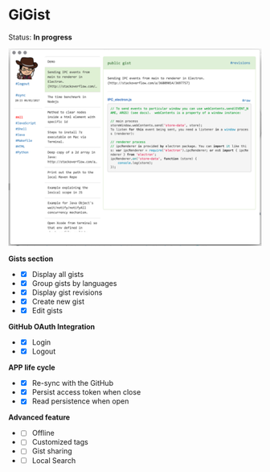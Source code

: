 # GiGist

Status: **In progress**


![Screenshot](./screenshot.png)


**Gists section**
- - [x] Display all gists
- - [x] Group gists by languages
- - [x] Display gist revisions
- - [x] Create new gist
- - [x] Edit gists

**GitHub OAuth Integration**
- - [x] Login
- - [x] Logout

**APP life cycle**
- - [x] Re-sync with the GitHub
- - [x] Persist access token when close
- - [x] Read persistence when open

**Advanced feature**
- - [ ] Offline
- - [ ] Customized tags
- - [ ] Gist sharing
- - [ ] Local Search
